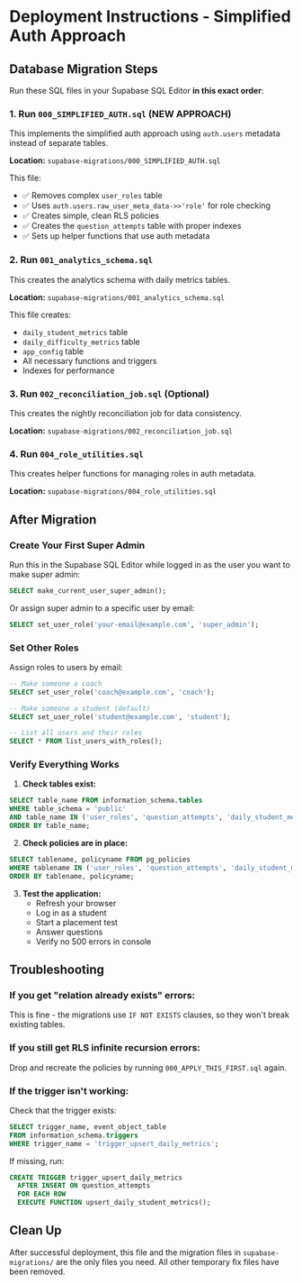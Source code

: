 # Deployment Instructions - Simplified Auth Approach

## Database Migration Steps

Run these SQL files in your Supabase SQL Editor **in this exact order**:

### 1. Run `000_SIMPLIFIED_AUTH.sql` (NEW APPROACH)
This implements the simplified auth approach using `auth.users` metadata instead of separate tables.

**Location:** `supabase-migrations/000_SIMPLIFIED_AUTH.sql`

This file:
- ✅ Removes complex `user_roles` table 
- ✅ Uses `auth.users.raw_user_meta_data->>'role'` for role checking
- ✅ Creates simple, clean RLS policies
- ✅ Creates the `question_attempts` table with proper indexes
- ✅ Sets up helper functions that use auth metadata

### 2. Run `001_analytics_schema.sql`
This creates the analytics schema with daily metrics tables.

**Location:** `supabase-migrations/001_analytics_schema.sql`

This file creates:
- `daily_student_metrics` table
- `daily_difficulty_metrics` table
- `app_config` table
- All necessary functions and triggers
- Indexes for performance

### 3. Run `002_reconciliation_job.sql` (Optional)
This creates the nightly reconciliation job for data consistency.

**Location:** `supabase-migrations/002_reconciliation_job.sql`

### 4. Run `004_role_utilities.sql`
This creates helper functions for managing roles in auth metadata.

**Location:** `supabase-migrations/004_role_utilities.sql`

## After Migration

### Create Your First Super Admin

Run this in the Supabase SQL Editor while logged in as the user you want to make super admin:

```sql
SELECT make_current_user_super_admin();
```

Or assign super admin to a specific user by email:

```sql
SELECT set_user_role('your-email@example.com', 'super_admin');
```

### Set Other Roles

Assign roles to users by email:

```sql
-- Make someone a coach
SELECT set_user_role('coach@example.com', 'coach');

-- Make someone a student (default)
SELECT set_user_role('student@example.com', 'student');

-- List all users and their roles
SELECT * FROM list_users_with_roles();
```

### Verify Everything Works

1. **Check tables exist:**
```sql
SELECT table_name FROM information_schema.tables 
WHERE table_schema = 'public' 
AND table_name IN ('user_roles', 'question_attempts', 'daily_student_metrics', 'daily_difficulty_metrics', 'app_config')
ORDER BY table_name;
```

2. **Check policies are in place:**
```sql
SELECT tablename, policyname FROM pg_policies 
WHERE tablename IN ('user_roles', 'question_attempts', 'daily_student_metrics', 'daily_difficulty_metrics', 'app_config')
ORDER BY tablename, policyname;
```

3. **Test the application:**
   - Refresh your browser
   - Log in as a student
   - Start a placement test
   - Answer questions
   - Verify no 500 errors in console

## Troubleshooting

### If you get "relation already exists" errors:
This is fine - the migrations use `IF NOT EXISTS` clauses, so they won't break existing tables.

### If you still get RLS infinite recursion errors:
Drop and recreate the policies by running `000_APPLY_THIS_FIRST.sql` again.

### If the trigger isn't working:
Check that the trigger exists:
```sql
SELECT trigger_name, event_object_table 
FROM information_schema.triggers 
WHERE trigger_name = 'trigger_upsert_daily_metrics';
```

If missing, run:
```sql
CREATE TRIGGER trigger_upsert_daily_metrics
  AFTER INSERT ON question_attempts
  FOR EACH ROW
  EXECUTE FUNCTION upsert_daily_student_metrics();
```

## Clean Up

After successful deployment, this file and the migration files in `supabase-migrations/` are the only files you need. All other temporary fix files have been removed.
